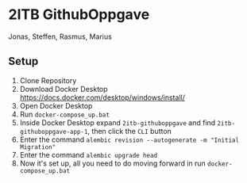 # 2ITB GithubOppgave
 Jonas, Steffen, Rasmus, Marius

## Setup
1. Clone Repository
2. Download Docker Desktop https://docs.docker.com/desktop/windows/install/
3. Open Docker Desktop
4. Run `docker-compose_up.bat`
5. Inside Docker Desktop expand `2itb-githuboppgave` and find `2itb-githuboppgave-app-1`, then click the `CLI` button
6. Enter the command `alembic revision --autogenerate -m "Initial Migration"`
7. Enter the command `alembic upgrade head`
8. Now it's set up, all you need to do moving forward in run `docker-compose_up.bat`